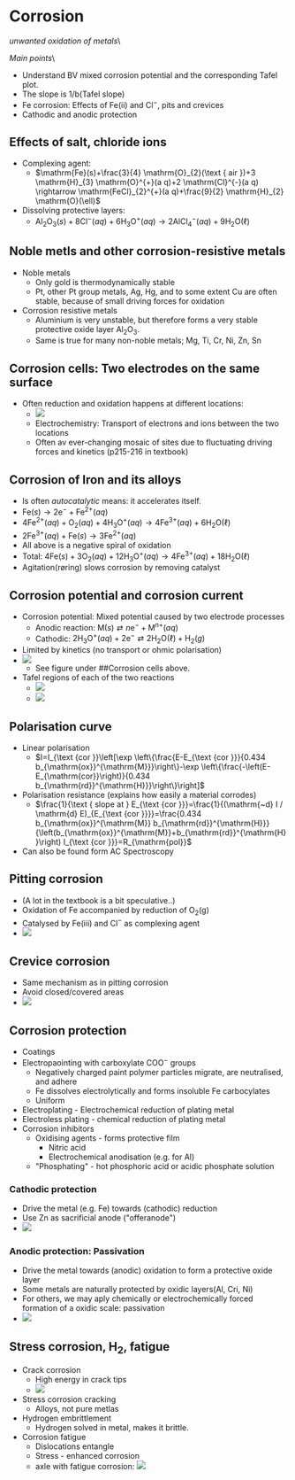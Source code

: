 # Corrosion
*unwanted oxidation of metals*\

*Main points*\
- Understand BV mixed corrosion potential and the corresponding Tafel plot.
- The slope is 1/b(Tafel slope)
- Fe corrosion: Effects of Fe(ii) and Cl$^-$, pits and crevices
- Cathodic and anodic protection


## Effects of salt, chloride ions
- Complexing agent: 
    - $\mathrm{Fe}(s)+\frac{3}{4} \mathrm{O}_{2}(\text { air })+3 \mathrm{H}_{3} \mathrm{O}^{+}(a q)+2 \mathrm{Cl}^{-}(a q) \rightarrow \mathrm{FeCl}_{2}^{+}(a q)+\frac{9}{2} \mathrm{H}_{2} \mathrm{O}(\ell)$
- Dissolving protective layers:
    - $\mathrm{Al}_{2} \mathrm{O}_{3}(s)+8 \mathrm{Cl}^{-}(a q)+6 \mathrm{H}_{3} \mathrm{O}^{+}(a q) \rightarrow 2 \mathrm{AlCl}_{4}^{-}(a q)+9 \mathrm{H}_{2} \mathrm{O}(\ell)$

## Noble metls and other corrosion-resistive metals
- Noble metals
    - Only gold is thermodynamically stable
    - Pt, other Pt group metals, Ag, Hg, and to some extent Cu are often stable, because of small driving forces for oxidation
- Corrosion resistive metals
    - Aluminium is very unstable, but therefore forms a very stable protective oxide layer Al$_2$O$_3$.
    - Same is true for many non-noble metals; Mg, Ti, Cr, Ni, Zn, Sn


## Corrosion cells: Two electrodes on the same surface
- Often reduction and oxidation happens at different locations:
    - ![](./static/2021-04-06-12-44-33.png)
    - Electrochemistry: Transport of electrons and ions between the two locations
    - Often av ever-changing mosaic of sites due to fluctuating driving forces and kinetics (p215-216 in textbook)

## Corrosion of Iron and its alloys
- Is often *autocatalytic* means: it accelerates itself.
- $\mathrm{Fe}(s) \rightarrow 2 \mathrm{e}^{-}+\mathrm{Fe}^{2+}(a q)$
- $4 \mathrm{Fe}^{2+}(a q)+\mathrm{O}_{2}(a q)+4 \mathrm{H}_{3} \mathrm{O}^{+}(a q) \rightarrow 4 \mathrm{Fe}^{3+}(a q)+6 \mathrm{H}_{2} \mathrm{O}(\ell)$
- $2 \mathrm{Fe}^{3+}(a q)+\mathrm{Fe}(s) \rightarrow 3 \mathrm{Fe}^{2+}(a q)$
- All above is a negative spiral of oxidation
- Total: $4 \mathrm{Fe}(s)+3 \mathrm{O}_{2}(a q)+12 \mathrm{H}_{3} \mathrm{O}^{+}(a q) \rightarrow 4 \mathrm{Fe}^{3+}(a q)+18 \mathrm{H}_{2} \mathrm{O}(\ell)$
- Agitation(røring) slows corrosion by removing catalyst

## Corrosion potential and corrosion current
- Corrosion potential: Mixed potential caused by two electrode processes
    - Anodic reaction: $\mathrm{M}(s) \rightleftarrows n \mathrm{e}^{-}+\mathrm{M}^{n+}(a q)$
    - Cathodic: $2 \mathrm{H}_{3} \mathrm{O}^{+}(a q)+2 \mathrm{e}^{-} \rightleftarrows 2 \mathrm{H}_{2} \mathrm{O}(\ell)+\mathrm{H}_{2}(g)$
- Limited by kinetics (no transport or ohmic polarisation)
- ![](./static/2021-04-06-12-51-36.png)
    - See figure under ##Corrosion cells above.
- Tafel regions of each of the two reactions
    - ![](./static/2021-04-06-12-54-47.png)
    - ![](./static/2021-04-06-12-57-54.png)

## Polarisation curve
- Linear polarisation
    - $I=I_{\text {cor }}\left[\exp \left\{\frac{E-E_{\text {cor }}}{0.434 b_{\mathrm{ox}}^{\mathrm{M}}}\right\}-\exp \left\{\frac{-\left(E-E_{\mathrm{cor}}\right)}{0.434 b_{\mathrm{rd}}^{\mathrm{H}}}\right\}\right]$
- Polarisation resistance (explains how easily a material corrodes)
    - $\frac{1}{\text { slope at } E_{\text {cor }}}=\frac{1}{(\mathrm{~d} I / \mathrm{d} E)_{E_{\text {cor }}}}=\frac{0.434 b_{\mathrm{ox}}^{\mathrm{M}} b_{\mathrm{rd}}^{\mathrm{H}}}{\left(b_{\mathrm{ox}}^{\mathrm{M}}+b_{\mathrm{rd}}^{\mathrm{H}}\right) I_{\text {cor }}}=R_{\mathrm{pol}}$
- Can also be found form AC Spectroscopy

## Pitting corrosion
- (A lot in the textbook is a bit speculative..)
- Oxidation of Fe accompanied by reduction of O$_2$(g)
- Catalysed by Fe(iii) and Cl$^-$ as complexing agent
- ![](./static/2021-04-06-13-29-32.png)

## Crevice corrosion
- Same mechanism as in pitting corrosion
- Avoid closed/covered areas
- ![](./static/2021-04-06-13-33-20.png)

## Corrosion protection
- Coatings
- Electropaointing with carboxylate COO$^-$ groups
    - Negatively charged paint polymer particles migrate, are neutralised, and adhere
    - Fe dissolves electrolytically and forms insoluble Fe carbocylates
    - Uniform
- Electroplating - Electrochemical reduction of plating metal
- Electroless plating - chemical reduction of plating metal
- Corrosion inhibitors
    - Oxidising agents -  forms protective film
        - Nitric acid
        - Electrochemical anodisation (e.g. for Al)
    - "Phosphating" - hot phosphoric acid or acidic phosphate solution

### Cathodic protection
- Drive the metal (e.g. Fe) towards (cathodic) reduction
- Use Zn as sacrificial anode ("offeranode")
- ![](./static/2021-04-06-13-41-24.png)

### Anodic protection: Passivation
- Drive the metal towards (anodic) oxidation to form a protective oxide layer
- Some metals are naturally protected by oxidic layers(Al, Cri, Ni)
- For others, we may aply chemically or electrochemically forced formation of a oxidic scale: passivation
- ![](./static/2021-04-06-13-44-53.png)

## Stress corrosion, H$_2$, fatigue
- Crack corrosion
    - High energy in crack tips
    - ![](./static/2021-04-06-13-49-14.png)
- Stress corrosion cracking
    - Alloys, not pure metlas
- Hydrogen embrittlement
    - Hydrogen solved in metal, makes it brittle.
- Corrosion fatigue
    - Dislocations entangle
    - Stress - enhanced corrosion
    - axle with fatigue corrosion: ![](./static/2021-04-06-13-49-42.png)
